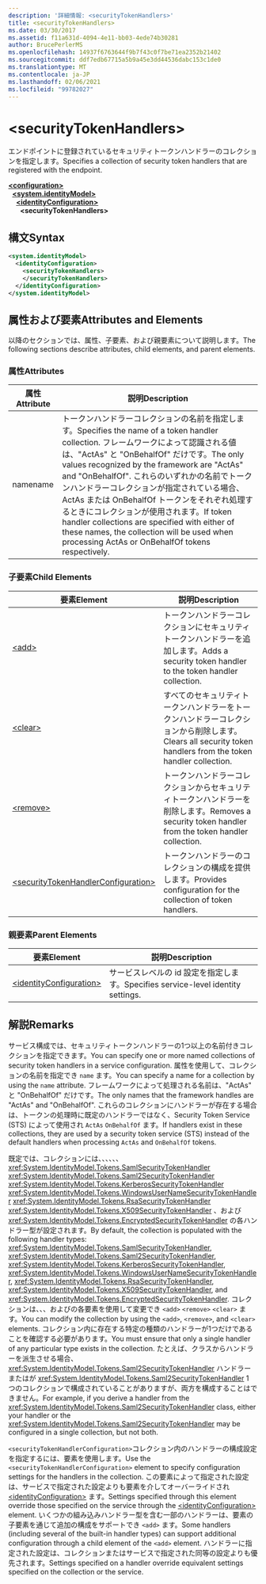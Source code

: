 ```yaml
---
description: '詳細情報: <securityTokenHandlers>'
title: <securityTokenHandlers>
ms.date: 03/30/2017
ms.assetid: f11a631d-4094-4e11-bb03-4ede74b30281
author: BrucePerlerMS
ms.openlocfilehash: 14937f6763644f9b7f43c0f7be71ea2352b21402
ms.sourcegitcommit: ddf7edb67715a5b9a45e3dd44536dabc153c1de0
ms.translationtype: MT
ms.contentlocale: ja-JP
ms.lasthandoff: 02/06/2021
ms.locfileid: "99782027"
---
```

# \<securityTokenHandlers>

<span data-ttu-id="a85a9-102">エンドポイントに登録されているセキュリティトークンハンドラーのコレクションを指定します。</span><span class="sxs-lookup"><span data-stu-id="a85a9-102">Specifies a collection of security token handlers that are registered with the endpoint.</span></span>  
  
[**\<configuration>**](../configuration-element.md)\
&nbsp;&nbsp;[**\<system.identityModel>**](system-identitymodel.md)\
&nbsp;&nbsp;&nbsp;&nbsp;[**\<identityConfiguration>**](identityconfiguration.md)\
&nbsp;&nbsp;&nbsp;&nbsp;&nbsp;&nbsp;**\<securityTokenHandlers>**  
  
## <a name="syntax"></a><span data-ttu-id="a85a9-103">構文</span><span class="sxs-lookup"><span data-stu-id="a85a9-103">Syntax</span></span>  
  
```xml  
<system.identityModel>  
  <identityConfiguration>  
    <securityTokenHandlers>  
    </securityTokenHandlers>  
  </identityConfiguration>  
</system.identityModel>  
```  
  
## <a name="attributes-and-elements"></a><span data-ttu-id="a85a9-104">属性および要素</span><span class="sxs-lookup"><span data-stu-id="a85a9-104">Attributes and Elements</span></span>  

 <span data-ttu-id="a85a9-105">以降のセクションでは、属性、子要素、および親要素について説明します。</span><span class="sxs-lookup"><span data-stu-id="a85a9-105">The following sections describe attributes, child elements, and parent elements.</span></span>  
  
### <a name="attributes"></a><span data-ttu-id="a85a9-106">属性</span><span class="sxs-lookup"><span data-stu-id="a85a9-106">Attributes</span></span>  
  
|<span data-ttu-id="a85a9-107">属性</span><span class="sxs-lookup"><span data-stu-id="a85a9-107">Attribute</span></span>|<span data-ttu-id="a85a9-108">説明</span><span class="sxs-lookup"><span data-stu-id="a85a9-108">Description</span></span>|  
|---------------|-----------------|  
|<span data-ttu-id="a85a9-109">name</span><span class="sxs-lookup"><span data-stu-id="a85a9-109">name</span></span>|<span data-ttu-id="a85a9-110">トークンハンドラーコレクションの名前を指定します。</span><span class="sxs-lookup"><span data-stu-id="a85a9-110">Specifies the name of a token handler collection.</span></span> <span data-ttu-id="a85a9-111">フレームワークによって認識される値は、"ActAs" と "OnBehalfOf" だけです。</span><span class="sxs-lookup"><span data-stu-id="a85a9-111">The only values recognized by the framework are "ActAs" and "OnBehalfOf".</span></span> <span data-ttu-id="a85a9-112">これらのいずれかの名前でトークンハンドラーコレクションが指定されている場合、ActAs または OnBehalfOf トークンをそれぞれ処理するときにコレクションが使用されます。</span><span class="sxs-lookup"><span data-stu-id="a85a9-112">If token handler collections are specified with either of these names, the collection will be used when processing ActAs or OnBehalfOf tokens respectively.</span></span>|  
  
### <a name="child-elements"></a><span data-ttu-id="a85a9-113">子要素</span><span class="sxs-lookup"><span data-stu-id="a85a9-113">Child Elements</span></span>  
  
|<span data-ttu-id="a85a9-114">要素</span><span class="sxs-lookup"><span data-stu-id="a85a9-114">Element</span></span>|<span data-ttu-id="a85a9-115">説明</span><span class="sxs-lookup"><span data-stu-id="a85a9-115">Description</span></span>|  
|-------------|-----------------|  
|[\<add>](add.md)|<span data-ttu-id="a85a9-116">トークンハンドラーコレクションにセキュリティトークンハンドラーを追加します。</span><span class="sxs-lookup"><span data-stu-id="a85a9-116">Adds a security token handler to the token handler collection.</span></span>|  
|[\<clear>](clear.md)|<span data-ttu-id="a85a9-117">すべてのセキュリティトークンハンドラーをトークンハンドラーコレクションから削除します。</span><span class="sxs-lookup"><span data-stu-id="a85a9-117">Clears all security token handlers from the token handler collection.</span></span>|  
|[\<remove>](remove.md)|<span data-ttu-id="a85a9-118">トークンハンドラーコレクションからセキュリティトークンハンドラーを削除します。</span><span class="sxs-lookup"><span data-stu-id="a85a9-118">Removes a security token handler from the token handler collection.</span></span>|  
|[\<securityTokenHandlerConfiguration>](securitytokenhandlerconfiguration.md)|<span data-ttu-id="a85a9-119">トークンハンドラーのコレクションの構成を提供します。</span><span class="sxs-lookup"><span data-stu-id="a85a9-119">Provides configuration for the collection of token handlers.</span></span>|  
  
### <a name="parent-elements"></a><span data-ttu-id="a85a9-120">親要素</span><span class="sxs-lookup"><span data-stu-id="a85a9-120">Parent Elements</span></span>  
  
|<span data-ttu-id="a85a9-121">要素</span><span class="sxs-lookup"><span data-stu-id="a85a9-121">Element</span></span>|<span data-ttu-id="a85a9-122">説明</span><span class="sxs-lookup"><span data-stu-id="a85a9-122">Description</span></span>|  
|-------------|-----------------|  
|[\<identityConfiguration>](identityconfiguration.md)|<span data-ttu-id="a85a9-123">サービスレベルの id 設定を指定します。</span><span class="sxs-lookup"><span data-stu-id="a85a9-123">Specifies service-level identity settings.</span></span>|  
  
## <a name="remarks"></a><span data-ttu-id="a85a9-124">解説</span><span class="sxs-lookup"><span data-stu-id="a85a9-124">Remarks</span></span>  

 <span data-ttu-id="a85a9-125">サービス構成では、セキュリティトークンハンドラーの1つ以上の名前付きコレクションを指定できます。</span><span class="sxs-lookup"><span data-stu-id="a85a9-125">You can specify one or more named collections of security token handlers in a service configuration.</span></span> <span data-ttu-id="a85a9-126">属性を使用して、コレクションの名前を指定でき `name` ます。</span><span class="sxs-lookup"><span data-stu-id="a85a9-126">You can specify a name for a collection by using the `name` attribute.</span></span> <span data-ttu-id="a85a9-127">フレームワークによって処理される名前は、"ActAs" と "OnBehalfOf" だけです。</span><span class="sxs-lookup"><span data-stu-id="a85a9-127">The only names that the framework handles are "ActAs" and "OnBehalfOf".</span></span> <span data-ttu-id="a85a9-128">これらのコレクションにハンドラーが存在する場合は、トークンの処理時に既定のハンドラーではなく、Security Token Service (STS) によって使用され `ActAs` `OnBehalfOf` ます。</span><span class="sxs-lookup"><span data-stu-id="a85a9-128">If handlers exist in these collections, they are used by a security token service (STS) instead of the default handlers when processing `ActAs` and `OnBehalfOf` tokens.</span></span>  
  
 <span data-ttu-id="a85a9-129">既定では、コレクションには、、、、、、 <xref:System.IdentityModel.Tokens.SamlSecurityTokenHandler> <xref:System.IdentityModel.Tokens.Saml2SecurityTokenHandler> <xref:System.IdentityModel.Tokens.KerberosSecurityTokenHandler> <xref:System.IdentityModel.Tokens.WindowsUserNameSecurityTokenHandler> <xref:System.IdentityModel.Tokens.RsaSecurityTokenHandler> <xref:System.IdentityModel.Tokens.X509SecurityTokenHandler> 、および <xref:System.IdentityModel.Tokens.EncryptedSecurityTokenHandler> の各ハンドラー型が設定されます。</span><span class="sxs-lookup"><span data-stu-id="a85a9-129">By default, the collection is populated with the following handler types: <xref:System.IdentityModel.Tokens.SamlSecurityTokenHandler>, <xref:System.IdentityModel.Tokens.Saml2SecurityTokenHandler>, <xref:System.IdentityModel.Tokens.KerberosSecurityTokenHandler>, <xref:System.IdentityModel.Tokens.WindowsUserNameSecurityTokenHandler>, <xref:System.IdentityModel.Tokens.RsaSecurityTokenHandler>, <xref:System.IdentityModel.Tokens.X509SecurityTokenHandler>, and <xref:System.IdentityModel.Tokens.EncryptedSecurityTokenHandler>.</span></span> <span data-ttu-id="a85a9-130">コレクションは、、、およびの各要素を使用して変更でき `<add>` `<remove>` `<clear>` ます。</span><span class="sxs-lookup"><span data-stu-id="a85a9-130">You can modify the collection by using the `<add>`, `<remove>`, and `<clear>` elements.</span></span> <span data-ttu-id="a85a9-131">コレクション内に存在する特定の種類のハンドラーが1つだけであることを確認する必要があります。</span><span class="sxs-lookup"><span data-stu-id="a85a9-131">You must ensure that only a single handler of any particular type exists in the collection.</span></span> <span data-ttu-id="a85a9-132">たとえば、クラスからハンドラーを派生させる場合、 <xref:System.IdentityModel.Tokens.Saml2SecurityTokenHandler> ハンドラーまたはが <xref:System.IdentityModel.Tokens.Saml2SecurityTokenHandler> 1 つのコレクションで構成されていることがありますが、両方を構成することはできません。</span><span class="sxs-lookup"><span data-stu-id="a85a9-132">For example, if you derive a handler from the <xref:System.IdentityModel.Tokens.Saml2SecurityTokenHandler> class, either your handler or the <xref:System.IdentityModel.Tokens.Saml2SecurityTokenHandler> may be configured in a single collection, but not both.</span></span>  
  
 <span data-ttu-id="a85a9-133">`<securityTokenHandlerConfiguration>`コレクション内のハンドラーの構成設定を指定するには、要素を使用します。</span><span class="sxs-lookup"><span data-stu-id="a85a9-133">Use the `<securityTokenHandlerConfiguration>` element to specify configuration settings for the handlers in the collection.</span></span> <span data-ttu-id="a85a9-134">この要素によって指定された設定は、サービスで指定された設定よりも要素を介してオーバーライドされ [\<identityConfiguration>](identityconfiguration.md) ます。</span><span class="sxs-lookup"><span data-stu-id="a85a9-134">Settings specified through this element override those specified on the service through the [\<identityConfiguration>](identityconfiguration.md) element.</span></span> <span data-ttu-id="a85a9-135">いくつかの組み込みハンドラー型を含む一部のハンドラーは、要素の子要素を通じて追加の構成をサポートでき `<add>` ます。</span><span class="sxs-lookup"><span data-stu-id="a85a9-135">Some handlers (including several of the built-in handler types) can support additional configuration through a child element of the `<add>` element.</span></span> <span data-ttu-id="a85a9-136">ハンドラーに指定された設定は、コレクションまたはサービスで指定された同等の設定よりも優先されます。</span><span class="sxs-lookup"><span data-stu-id="a85a9-136">Settings specified on a handler override equivalent settings specified on the collection or the service.</span></span>
